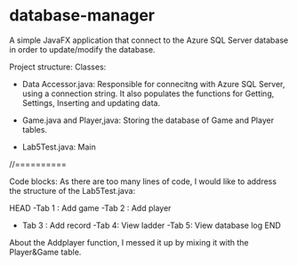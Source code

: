 # database-manager
A simple JavaFX application that connect to the Azure SQL Server database in order to update/modify the database.

Project structure:
Classes:
- Data Accessor.java: Responsible for connecitng with Azure SQL Server, using a connection string. It also populates the functions for Getting, Settings, Inserting and updating data.



- Game.java and Player,java: Storing the database of Game and Player tables.

- Lab5Test.java: Main 

//==========

Code blocks: As there are too many lines of code, I would like to address the structure of the Lab5Test.java:


HEAD
-Tab 1 : Add game 
-Tab 2 : Add player
- Tab 3 : Add record
-Tab 4: View ladder
-Tab 5: View database log
END

About the Addplayer function, I messed it up by mixing it with the Player&Game table.

